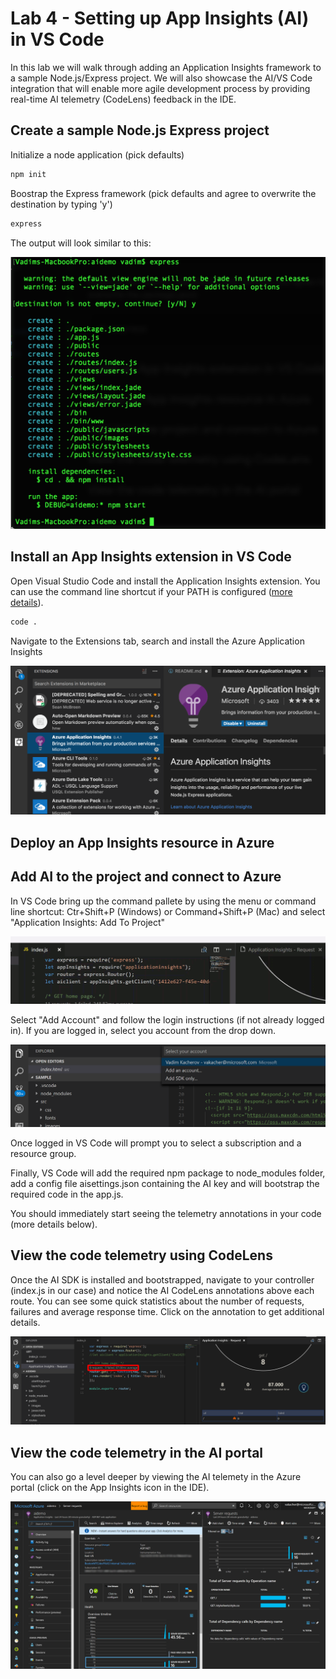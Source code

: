 
# Lab 4 - Setting up App Insights (AI) in VS Code
In this lab we will walk through adding an  Application Insights framework to a sample  Node.js/Express project. We will also showcase the AI/VS Code integration that will enable more agile development process by providing real-time AI telemetry (CodeLens) feedback in the IDE.  

## Create a sample Node.js Express project
Initialize a node application (pick defaults)
``` bash
npm init
```
Boostrap the Express framework (pick defaults and agree to overwrite the destination by typing 'y')
``` bash
express
```
The output will look similar to this:

![express](/images/lab4-express.png)

## Install an App Insights extension in VS Code
Open Visual Studio Code and install the Application Insights extension. You can use the command line shortcut if your PATH is configured ([more details](https://code.visualstudio.com/docs/setup/setup-overview)).
```bash
code .
```
Navigate to the Extensions tab, search and install the Azure Application Insights

![AI Extention](/images/lab4-ai-ext.png)

## Deploy an App Insights resource in Azure
## Add AI to the project and connect to Azure
In VS Code bring up the command pallete by using the menu or command line shortcut: Ctr+Shift+P (Windows) or Command+Shift+P (Mac) and select "Application Insights: Add To Project"

![Command Palete](/images/lab4-vscode-ai.gif)

Select "Add Account" and follow the login instructions (if not already logged in). If you are logged in, select you account from the drop down.

![AI Login](/images/lab4-ai-account.png)

Once logged in VS Code will prompt you to select a subscription and a resource group. 

Finally, VS Code will add the required npm package to node_modules folder, add a config file aisettings.json containing the AI key and will bootstrap the required code in the app.js.

You should immediately start seeing the telemetry annotations in your code (more details below).

## View the code telemetry using CodeLens
Once the AI SDK is installed and bootstrapped, navigate to your controller (index.js in our case) and notice the AI CodeLens annotations above each route. You can see some quick statistics about the number of requests, failures and average response time. Click on the annotation to get additional details.

![AI CodeLens](/images/lab4-ai-telemetry-ide.png)

## View the code telemetry in the AI portal
You can also go a level deeper by viewing the AI telemety in the Azure portal (click on the App Insights icon in the IDE).

![AI Portal](/images/lab4-ai-telemetry-portal.png)

